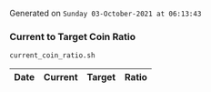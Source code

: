 Generated on `Sunday 03-October-2021 at 06:13:43`

### Current to Target Coin Ratio
`current_coin_ratio.sh`

Date|Current|Target|Ratio
---|---|---|---
